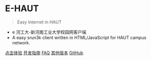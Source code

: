# E-HAUT

> Easy Internet in HAUT

- e 河工大-新河南工业大学校园网客户端
- A easy srun3k client written in HTML/JavaScript for HAUT campus network.


[点击体验](http://ehaut.cn/srun/srun3k-new.html)
[开发指南](/docs/guide#开发者指南)
[FAQ](/docs/faq#常见问题解答)
[其他版本](/docs/version)
[GitHub](https://github.com/ehaut/ehaut)
